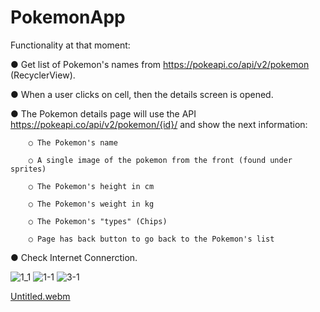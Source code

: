 # PokemonApp 

Functionality at that moment:

● Get list of Pokemon's names from https://pokeapi.co/api/v2/pokemon (RecyclerView).

● When a user clicks on cell, then the details screen is opened.

● The Pokemon details page will use the API https://pokeapi.co/api/v2/pokemon/{id}/ and show the next information:

        ○ The Pokemon's name
        
        ○ A single image of the pokemon from the front (found under sprites)
        
        ○ The Pokemon's height in cm
        
        ○ The Pokemon's weight in kg
        
        ○ The Pokemon's "types" (Chips)
        
        ○ Page has back button to go back to the Pokemon's list
        
        
● Check Internet Connerction.

![1_1](https://user-images.githubusercontent.com/93913575/194752565-7b349108-4a88-444e-8468-1038b80f611e.png)
![1-1](https://user-images.githubusercontent.com/93913575/194932634-7ca5706f-ebf5-483f-a29b-2a8a56556c23.png)
![3-1](https://user-images.githubusercontent.com/93913575/194752569-f0f8897b-8d3b-4e3f-a6ff-5758abec95c3.png)

[Untitled.webm](https://user-images.githubusercontent.com/93913575/194752875-087fb103-2ecb-46af-8d4d-c2af495feaaf.webm)



